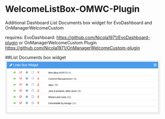WelcomeListBox-OMWC-Plugin
==========================

Additional Dashboard List Documents box widget for EvoDashboard and OnManagerWelcomeCustom

requires: 
EvoDashboard: https://github.com/Nicola1971/EvoDashboard-plugin
or 
OnManagerWelcomeCustom Plugin https://github.com/Nicola1971/OnManagerWelcomeCustom-plugin

##List Documents box widget
![List Documents box](https://github.com/Nicola1971/training-materials/blob/master/Images/listbox/listbox-widget.jpg)
